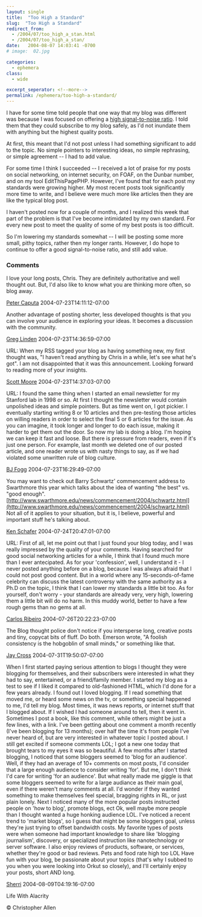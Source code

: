 ```yaml
---
layout: single
title:  "Too High a Standard"
slug:  "Too High a Standard"
redirect_from:
  - /2004/07/too_high_a_stan.html
  - /2004/07/too_high_a_stan/
date:   2004-08-07 14:03:41 -0700
# image:  02.jpg

categories:
  - ephemera
class:
  - wide

excerpt_seperator: <!--more-->
permalink: /ephemera/too-high-a-standard/
---
```


I have for some time told people that one way that my blog was different was because I was focused on offering a [high signal-to-noise ratio](http://en.wikipedia.org/wiki/Signal-to-noise_ratio). I told them that they could subscribe to my blog safely, as I'd not inundate them with anything but the highest quality posts.

At first, this meant that I'd not post unless I had something significant to add to the topic. No simple pointers to interesting ideas, no simple rephrasing, or simple agreement -- I had to add value.

For some time I think I succeeded -- I received a lot of praise for my posts on social networking, on internet security, on FOAF, on the Dunbar number, and on my tool EditThisPagePHP. However, I've found that for each post my standards were growing higher. My most recent posts took significantly more time to write, and I believe were much more like articles then they are like the typical blog post.

I haven't posted now for a couple of months, and I realized this week that part of the problem is that I've become intimidated by my own standard. For every new post to meet the quality of some of my best posts is too difficult.

So I'm lowering my standards somewhat -- I will be posting some more small, pithy topics, rather then my longer rants. However, I do hope to continue to offer a good signal-to-noise ratio, and still add value.

### Comments

I love your long posts, Chris. They are definitely authoritative and well thought out. But, I'd also like to know what you are thinking more often, so blog away.

[Peter Caputa](http://worcester.typepad.com/pc4media) 2004-07-23T14:11:12-07:00

Another advantage of posting shorter, less developed thoughts is that you can involve your audience in exploring your ideas. It becomes a discussion with the community.

[Greg Linden](http://glinden.blogspot.com) 2004-07-23T14:36:59-07:00

URL: When my RSS tagged your blog as having something new, my first thought was, "I haven't read anything by Chris in a while, let's see what he's got". I am not disappointed that it was this announcement. Looking forward to reading more of your insights.

[Scott Moore](#) 2004-07-23T14:37:03-07:00

URL: I found the same thing when I started an email newsletter for my Stanford lab in 1998 or so. At first I thought the newsletter would contain unpolished ideas and simple pointers. But as time went on, I got pickier. I eventually starting writing 8 or 10 articles and then pre-testing those articles on willing readers in order to select the final 5 or 6 articles for the issue. As you can imagine, it took longer and longer to do each issue, making it harder to get them out the door. So now my lab is doing a blog. I'm hoping we can keep it fast and loose. But there is pressure from readers, even if it's just one person. For example, last month we deleted one of our posted article, and one reader wrote us with nasty things to say, as if we had violated some unwritten rule of blog culture.

[BJ Fogg](#) 2004-07-23T16:29:49-07:00

You may want to check out Barry Schwartz' commencement address to Swarthmore this year which talks about the idea of wanting "the best" vs. "good enough". [http://www.swarthmore.edu/news/commencement/2004/schwartz.html](http://www.swarthmore.edu/news/commencement/2004/schwartz.html) Not all of it applies to your situation, but it is, I believe, powerful and important stuff he's talking about.

[Ken Schafer](http://www.schafer.com/opinions/) 2004-07-24T20:47:01-07:00

URL: First of all, let me point out that I just found your blog today, and I was really impressed by the quality of your comments. Having searched for good social networking articles for a while, I think that I found much more than I ever antecipated. As for your 'confession', well, I understand it - I never posted anything before on a blog, because I was always afraid that I could not post good content. But in a world where any 15-seconds-of-fame celebrity can discuss the latest controversy with the same authority as a Ph.D on the topic, I think that I can lower my standards a little bit too. As for yourself, don't worry - your standards are already very, very high, lowering them a little bit will do no harm. In this muddy world, better to have a few rough gems than no gems at all.

[Carlos Ribeiro](#) 2004-07-26T20:22:23-07:00

The Blog thought police don't notice if you intersperse long, creative posts and tiny, copycat bits of fluff. Do both. Emerson wrote, "A foolish consistency is the hobgoblin of small minds," or something like that.

[Jay Cross](http://www.internettime.com) 2004-07-31T19:50:07-07:00

When I first started paying serious attention to blogs I thought they were blogging for themselves, and their subscribers were interested in what they had to say, entertained, or a friend/family member. I started my blog as a test to see if I liked it compared to old-fashioned HTML, which I'd done for a few years already. I found out I loved blogging. If I read something that moved me, or heard some news on the tv, or something special happened to me, I'd tell my blog. Most times, it was news reports, or internet stuff that I blogged about. If I wished I had someone around to tell, then it went in. Sometimes I post a book, like this comment, while others might be just a few lines, with a link. I've been getting about one comment a month recently (I've been blogging for 13 months); over half the time it's from people I've never heard of, but are very interested in whatever topic I posted about. I still get excited if someone comments LOL; I got a new one today that brought tears to my eyes it was so beautiful. A few months after I started blogging, I noticed that some bloggers seemed to 'blog for an audience'. Well, if they had an average of 10+ comments on most posts, I'd consider that a large enough audience to consider writing 'for'. But me, I don't think I'd care for writing 'for an audience'. But what really made me giggle is that some bloggers seemed to write for a large audiance as their main goal, even if there weren't many comments at all. I'd wonder if they wanted something to make themselves feel special, bragging rights in RL, or just plain lonely. Next I noticed many of the more popular posts instructed people on 'how to blog', promote blogs, ect Ok, well maybe more people than I thought wanted a huge honking audience LOL. I've noticed a recent trend to 'market blogs', so I guess that might be some bloggers goal, unless they're just trying to offset bandwidth costs. My favorite types of posts were when someone had important knowledge to share like 'blogging journalism', discovery, or specialized instruction like nanotechnology or server software. I also enjoy reviews of products, software, or services, whether they're good or bad reviews. Pets and food rate high too LOL Have fun with your blog, be passionate about your topics (that's why I subbed to you when you were looking into Orkut so closely), and I'll certainly enjoy your posts, short AND long.

[Sherri](http://shreela.f2o.org/blog/) 2004-08-09T04:19:16-07:00

Life With Alacrity

© Christopher Allen
